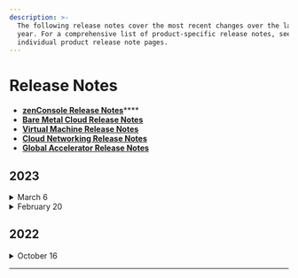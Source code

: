 ```yaml
---
description: >-
  The following release notes cover the most recent changes over the last 1
  year. For a comprehensive list of product-specific release notes, see the
  individual product release note pages.
---
```


# Release Notes

* [**zenConsole Release Notes**](https://support.zenlayer.com/s/detail-page?article=ZenConsole-Release-Notes)****
* ****[**Bare Metal Cloud Release Notes**](https://support.zenlayer.com/s/detail-page?article=Bare-Metal-Cloud-Release-Notes)****
* ****[**Virtual Machine Release Notes**](https://support.zenlayer.com/s/detail-page?article=Virtual-Machine-Release-Notes)****
* ****[**Cloud Networking Release Notes**](https://support.zenlayer.com/s/detail-page?article=Cloud-Networking-Release-Notes)****
* ****[**Global Accelerator Release Notes**](https://support.zenlayer.com/s/detail-page?article=Global-Accelerator-Release-Notes)****



## **2023**

<details>

<summary>March 6</summary>

#### zenConsole – Your Web Portal

* Upgraded menu bar by increasing Dashboard icon, **Products** and **Solutions** buttons.
* Upgraded search bar and increased shortcut to **Docs**.
* Upgraded snapshot of **Billing Center** by displaying the current balance.

#### Bare Metal

* Upgraded bare metal menu list.
* Upgraded the product name of **Public Virtual Interface** to **VLAN**.

#### Virtual Machine

* Added support for the custom image.
* Added support for different billing cycles of instance subscription.

#### Cloud Networking

* Added support for Google Cloud connection.
* Added support for Virtual Edge - IPsec connection.
* Upgraded **Overview** page layout of cloud router.

</details>

<details>

<summary>February 20</summary>

#### zenConsole – Your Web Portal

* Updated product menu and personal settings.
* Added onboarding support for new users.

#### Bare Metal

* Added support for resource group change.&#x20;
* Updated column headers of instance list, adding Configuration.

#### Virtual Machine

You can filter specifications of instances while creating one.

#### Cloud Networking

Upgraded private connect creation procedures without distinguishing between data center interconnect and cloud connect.&#x20;

</details>



## **2022**

<details>

<summary>October 16</summary>

#### zenConsole – Your Web Portal

* Themes, including dark and light, are now available for all users.
* Added support for multi-languages. Simplified Chinese is first added.
* Added support for IPT (IP Transit) bandwidth monitoring.

#### Bare Metal

* You can now change the public virtual interface bandwidth of your bare metal cloud instance.
* Upgraded agent architecture of bare metal cloud instances to further enhance security.
* Upgraded IPMI (Intelligent Platform Management Interface) access control of bare metal cloud instances to further enhance security.

#### Virtual Machine

* Bandwidth upgrade and downgrade are now available.
* You can now reinstall the operating system of your virtual machine instance.

#### Cloud Networking

Added new access point type – VPC (Virtual Private Cloud)

#### Global Accelerator

* Added support for custom and standard routing types. Custom routing accelerates specific region(s); standard routing provides an anycast IP to accelerate all regions.
* Updated global acceleration test tool.

</details>

****
